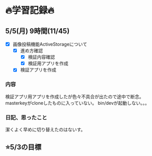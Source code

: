 # 🔥学習記録🔥
## 5/5(月) 9時間(11/45)
- [x] 画像投稿機能ActiveStorageについて
  - [x] 進め方確認
	- [x] 検証内容確認
	- [x] 検証用アプリを作成
  - [x] 検証アプリを作成
### 内容
検証アプリ用アプリを作成したが色々不具合が出たので途中で断念。
masterkeyがcloneしたものに入っていない。
bin/devが起動しない。。。

### 日記、思ったこと
潔くよく早めに切り替えたのはないす。


## ⭐️5/3の目標


